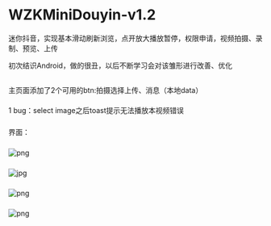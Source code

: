 # WZKMiniDouyin-v1.2

迷你抖音，实现基本滑动刷新浏览，点开放大播放暂停，权限申请，视频拍摄、录制、预览、上传

初次结识Android，做的很丑，以后不断学习会对该雏形进行改善、优化

## 
主页面添加了2个可用的btn:拍摄选择上传、消息（本地data）

####
1 bug：select image之后toast提示无法播放本视频错误
### 
界面：
### 
![png](https://github.com/peterlong0612/WZKMiniDouyin_V1.2/blob/master/PPT/1ad4aa86325a2c09f4fede770129001.png)
###
![jpg](https://github.com/peterlong0612/WZKMiniDouyin_V1.2/blob/master/PPT/9f0e2bb4b1414f951641f658f575f67.jpg)
###
![png](https://github.com/peterlong0612/WZKMiniDouyin_V1.2/blob/master/PPT/a9dd517b33898c35da92e88315ddfff.png)
###
![png](https://github.com/peterlong0612/WZKMiniDouyin_V1.2/blob/master/PPT/e98b73db59dad5c2bc06b4af429054e.png)

